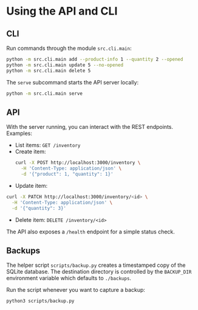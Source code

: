 # Using the API and CLI

## CLI

Run commands through the module `src.cli.main`:

```bash
python -m src.cli.main add --product-info 1 --quantity 2 --opened
python -m src.cli.main update 5 --no-opened
python -m src.cli.main delete 5
```

The `serve` subcommand starts the API server locally:

```bash
python -m src.cli.main serve
```

## API

With the server running, you can interact with the REST endpoints. Examples:

- List items: `GET /inventory`
- Create item:
  ```bash
  curl -X POST http://localhost:3000/inventory \
    -H 'Content-Type: application/json' \
    -d '{"product": 1, "quantity": 1}'
  ```
 - Update item:
  ```bash
  curl -X PATCH http://localhost:3000/inventory/<id> \
    -H 'Content-Type: application/json' \
    -d '{"quantity": 3}'
  ```
- Delete item: `DELETE /inventory/<id>`

The API also exposes a `/health` endpoint for a simple status check.

## Backups

The helper script `scripts/backup.py` creates a timestamped copy of the
SQLite database. The destination directory is controlled by the
`BACKUP_DIR` environment variable which defaults to `./backups`.

Run the script whenever you want to capture a backup:

```bash
python3 scripts/backup.py
```
